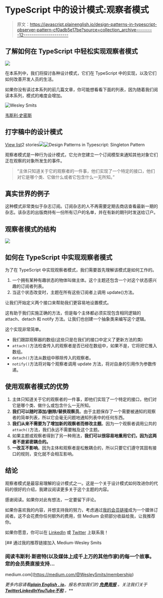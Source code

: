 # TypeScript 中的设计模式:观察者模式

> 原文：<https://javascript.plainenglish.io/design-patterns-in-typescript-observer-pattern-cf0adb5e17be?source=collection_archive---------12----------------------->

## 了解如何在 TypeScript 中轻松实现观察者模式

![](img/11379d9476fe7c34516ba3bb015284a1.png)

在本系列中，我们将探讨各种设计模式，它们在 TypeScript 中的实现，以及它们如何改善开发人员的生活。

如果你没有读过本系列的前几篇文章，你可能想看看下面的列表，因为随着我们阅读本系列，模式的难度会增加。

![Wesley Smits](img/7a561a9f300daf7c9e2d76d587f1a634.png)

[韦斯利·史密斯](https://medium.com/@WesleySmits?source=post_page-----cf0adb5e17be--------------------------------)

## 打字稿中的设计模式

[View list](https://medium.com/@WesleySmits/list/design-patterns-in-typescript-8130a1c7083f?source=post_page-----cf0adb5e17be--------------------------------)2 stories![](img/14db296097795b058cbdec451bab218e.png)![Design Patterns in Typescript: Singleton Pattern](img/a21ce3957d70751e6192892d8d02d58f.png)

观察者模式是一种行为设计模式，它允许您建立一个订阅模型来通知其他对象它们正在观察的对象所发生的事件。

> “主体只知道关于它的观察者的一件事，他们实现了一个特定的接口，他们对它是哪个类、它做什么或者它包含什么一无所知。”

## 真实世界的例子

这种模式非常类似于杂志订阅。订阅杂志的人不再需要定期去商店查看最新一期的杂志。该杂志的出版商持有一份所有订户的名单，并在有新的期刊时发送给订户。

## 观察者模式的结构

![](img/131a764f4ea476615648a37dbeca3337.png)

## 如何在 TypeScript 中实现观察者模式

为了在 TypeScript 中实现观察者模式，我们需要首先理解该模式是如何工作的。

1.  一个拥有某种有趣状态的物体叫做主体。这个主题还包含一个对这个状态感兴趣的订阅者列表。
2.  当这个状态改变时，主题在所有这些订阅者上调用 update()方法。

让我们开始定义两个接口来帮助我们更容易地设置模式。

这有助于我们实施正确的方法，但是每个主体都必须实现包含相同逻辑的 attach、detach 和 notify 方法。让我们也创建一个抽象类来编写这个逻辑。

这个实现非常简单。

*   我们跟踪观察器的数组(这些只是在我们的接口中定义了更新方法的类)
*   `attach()`方法检查传入的观察者是否已经在数组中，如果不是，它将把它推入数组。
*   `detach()`方法从数组中移除传入的观察者。
*   `notify()`方法将对每个观察者调用 update 方法，将对自身的引用作为参数传递。

## 使用观察者模式的优势

1.  主体只知道关于它的观察者的一件事，即他们实现了一个特定的接口，他们对它是哪个类、做什么或包含什么一无所知。
2.  **我们可以随时添加/删除/替换观察员**。由于主题保存了一个需要被通知的观察者的简单列表，所以它会毫无问题地通知列表中的任何东西。
3.  **我们从来不需要为了增加新的观察者而修改主题**。因为一个观察者调用公共的`attach()`方法，我们永远不需要触及这个主题。
4.  如果主题或观察者得到了另一种用法，**我们可以很容易地重用它们，因为这两者不是紧密耦合的。**
5.  **一改互不影响**。因为主体和观察者是松散耦合的，所以只要它们遵守其固有接口的规则，变化就不会相互影响。

## 结论

观察者模式是最容易理解的设计模式之一。这是一个关于设计模式如何改进你的代码的很好的介绍，我建议阅读更多关于这个主题的内容。

感谢阅读。如果你对此有想法，一定要留下评论。

如果你喜欢我的内容，并想支持我的努力，考虑通过[我的会员链接](https://medium.com/@WesleySmits/membership)成为一个媒体订阅者。这不会花费你任何额外的费用，但 Medium 会把部分收益给我，让我推荐你。

如果你愿意，你可以在 [LinkedIn](https://www.linkedin.com/in/wesley-robert-smits/) 或 [Twitter](https://twitter.com/iamwesleysmits) 上联系我！

[](https://medium.com/@WesleySmits/membership) [## 通过我的推荐链接加入 Medium-Wesley Smits

### 阅读韦斯利·斯密特(以及媒体上成千上万的其他作家)的每一个故事。您的会员费直接支持…

medium.com](https://medium.com/@WesleySmits/membership) 

*更多内容请看*[***plain English . io***](https://plainenglish.io/)*。报名参加我们的* [***免费周报***](http://newsletter.plainenglish.io/) *。关注我们关于*[***Twitter***](https://twitter.com/inPlainEngHQ)[***LinkedIn***](https://www.linkedin.com/company/inplainenglish/)*[***YouTube***](https://www.youtube.com/channel/UCtipWUghju290NWcn8jhyAw)*[***不和***](https://discord.gg/GtDtUAvyhW) *。***
